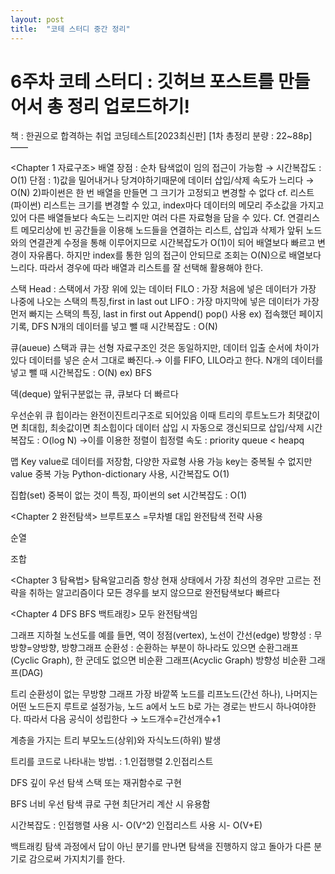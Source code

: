 ```yaml
---
layout: post
title:  "코테 스터디 중간 정리"
---
```

# 6주차 코테 스터디 : 깃허브 포스트를 만들어서 총 정리 업로드하기!

책 : 한권으로 합격하는 취업 코딩테스트[2023최신판]
[1차 총정리 분량 : 22~88p]
——

<Chapter 1 자료구조>
배열
장점 : 
순차 탐색없이 임의 접근이 가능함 → 시간복잡도 : O(1)
단점 : 
1)값을 밀어내거나 당겨야하기때문에 데이터 삽입/삭제 속도가 느리다 → O(N)
2)파이썬은 한 번 배열을 만들면 그 크기가 고정되고 변경할 수 없다 
cf. 리스트 (파이썬)
리스트는 크기를 변경할 수 있고, index마다 데이터의 메모리 주소값을 가지고 있어 다른 배열들보다 속도는 느리지만 여러 다른 자료형을 담을 수 있다.
Cf. 연결리스트
메모리상에 빈 공간들을 이용해 노드들을 연결하는 리스트, 삽입과 삭제가 앞뒤 노드와의 연결관계 수정을 통해 이루어지므로 시간복잡도가 O(1)이 되어 배열보다 빠르고 변경이 자유롭다. 하지만 index를 통한 임의 접근이 안되므로 조회는 O(N)으로 배열보다 느리다. 따라서 경우에 따라 배열과 리스트를 잘 선택해 활용해야 한다.

스택
Head : 스택에서 가장 위에 있는 데이터
FILO : 가장 처음에 넣은 데이터가 가장 나중에 나오는 스택의 특징,first in last out
LIFO : 가장 마지막에 넣은 데이터가 가장 먼저 빠지는 스택의 특징, last in first out
Append() pop() 사용
ex) 접속했던 페이지 기록, DFS
N개의 데이터를 넣고 뺄 때 시간복잡도 : O(N)

큐(aueue)
스택과 큐는 선형 자료구조인 것은 동일하지만, 데이터 입출 순서에 차이가 있다
데이터를 넣은 순서 그대로 빠진다.→ 이를 FIFO, LILO라고 한다.
N개의 데이터를 넣고 뺄 때 시간복잡도 : O(N)
ex) BFS

덱(deque)
앞뒤구분없는 큐, 큐보다 더 빠르다

우선순위 큐
힙이라는 완전이진트리구조로 되어있음
이때 트리의 루트노드가 최댓값이면 최대힙, 최솟값이면 최소힙이다
데이터 삽입 시 자동으로 갱신되므로 삽입/삭제 시간복잡도 : O(log N)
→이를 이용한 정렬이 힙정렬
속도 : priority queue < heapq

맵 
Key value로 데이터를 저장함, 다양한 자료형 사용 가능
key는 중복될 수 없지만 value 중복 가능
Python-dictionary 사용, 시간복잡도 O(1)

집합(set)
중복이 없는 것이 특징,  파이썬의 set 시간복잡도 : O(1)

<Chapter 2 완전탐색>
브루트포스
=무차별 대입
완전탐색 전략 사용

순열 

조합

<Chapter 3 탐욕법>
탐욕알고리즘
항상 현재 상태에서 가장 최선의 경우만 고르는 전략을 취하는 알고리즘이다
모든 경우를 보지 않으므로 완전탐색보다 빠르다

<Chapter 4 DFS BFS 백트래킹>
모두 완전탐색임

그래프
지하철 노선도를 예를 들면, 역이 정점(vertex), 노선이 간선(edge)
방향성 : 무방향=양방향, 방향그래프
순환성 : 순환하는 부분이 하나라도 있으면 순환그래프(Cyclic Graph), 한 군데도 없으면 비순환 그래프(Acyclic Graph)
방향성 비순환 그래프(DAG)

트리
순환성이 없는 무방향 그래프
가장 바깥쪽 노드를 리프노드(간선 하나), 나머지는 어떤 노드든지 루트로 설정가능, 노드 a에서 노드 b로 가는 경로는 반드시 하나여야한다. 따라서 다음 공식이 성립한다
→ 노드개수=간선개수+1

계층을 가지는 트리
부모노드(상위)와 자식노드(하위) 발생

트리를 코드로 나타내는 방법. : 
1.인접행렬
2.인접리스트

DFS
깊이 우선 탐색
스택 또는 재귀함수로 구현

BFS
너비 우선 탐색
큐로 구현
최단거리 계산 시 유용함

시간복잡도 : 
인접행렬 사용 시- O(V^2)
인접리스트 사용 시- O(V+E)

백트래킹
탐색 과정에서 답이 아닌 분기를 만나면 탐색을 진행하지 않고 돌아가 다른 분기로 감으로써 가지치기를 한다.
